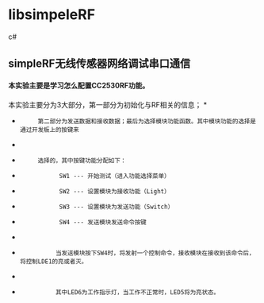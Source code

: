 # libsimpeleRF
c#
## simpleRF无线传感器网络调试串口通信 ##
#### 本实验主要是学习怎么配置CC2530RF功能。 ####
本实验主要分为3大部分，第一部分为初始化与RF相关的信息；
*            
*          第二部分为发送数据和接收数据；最后为选择模块功能函数。其中模块功能的选择是通过开发板上的按键来
*          
*          选择的，其中按键功能分配如下：
*                SW1 --- 开始测试（进入功能选择菜单）
*                SW2 --- 设置模块为接收功能（Light）
*                SW3 --- 设置模块为发送功能（Switch）
*                SW4 --- 发送模块发送命令按键
*
*               当发送模块按下SW4时，将发射一个控制命令，接收模块在接收到该命令后，将控制LDE1的亮或者灭。
*
*               其中LED6为工作指示灯，当工作不正常时，LED5将为亮状态。

